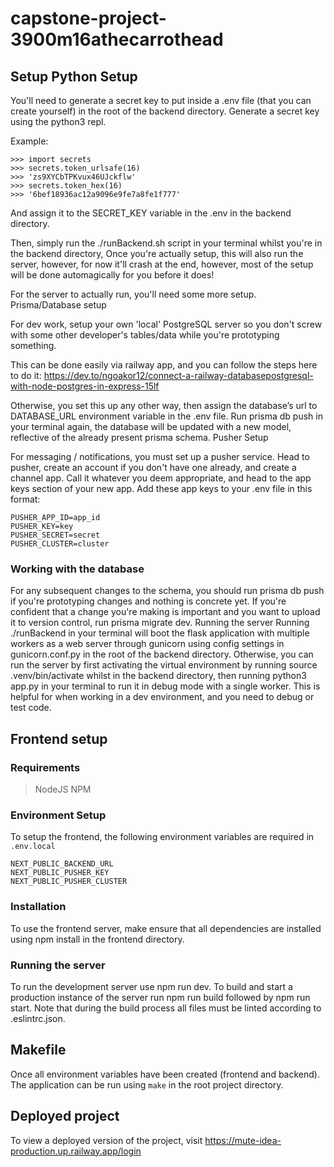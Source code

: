 # capstone-project-3900m16athecarrothead

## Setup Python Setup

You'll need to generate a secret key to put inside a .env file (that you can create yourself) in the root of the backend directory. Generate a secret key using the python3 repl.

Example:
```
>>> import secrets
>>> secrets.token_urlsafe(16)
>>> 'zs9XYCbTPKvux46UJckflw'
>>> secrets.token_hex(16)
>>> '6bef18936ac12a9096e9fe7a8fe1f777'
```
And assign it to the SECRET_KEY variable in the .env in the backend directory.

Then, simply run the ./runBackend.sh script in your terminal whilst you're in the backend directory, Once you're actually setup, this will also run the server, however, for now it'll crash at the end, however, most of the setup will be done automagically for you before it does!

For the server to actually run, you'll need some more setup.
Prisma/Database setup

For dev work, setup your own 'local' PostgreSQL server so you don't screw with some other developer's tables/data while you're prototyping something.

This can be done easily via railway app, and you can follow the steps here to do it:
https://dev.to/ngoakor12/connect-a-railway-databasepostgresql-with-node-postgres-in-express-15lf

Otherwise, you set this up any other way, then assign the database’s url to DATABASE_URL environment variable in the .env file. Run prisma db push in your terminal again, the database will be updated with a new model, reflective of the already present prisma schema.
Pusher Setup

For messaging / notifications, you must set up a pusher service. Head to pusher, create an account if you don't have one already, and create a channel app. Call it whatever you deem appropriate, and head to the app keys section of your new app. Add these app keys to your .env file in this format:

```
PUSHER_APP_ID=app_id
PUSHER_KEY=key
PUSHER_SECRET=secret
PUSHER_CLUSTER=cluster
```

### Working with the database
For any subsequent changes to the schema, you should run prisma db push if you're prototyping changes and nothing is concrete yet. If you're confident that a change you're making is important and you want to upload it to version control, run prisma migrate dev.
Running the server
Running ./runBackend in your terminal will boot the flask application with multiple workers as a web server through gunicorn using config settings in gunicorn.conf.py in the root of the backend directory. Otherwise, you can run the server by first activating the virtual environment by running source .venv/bin/activate whilst in the backend directory, then running python3 app.py in your terminal to run it in debug mode with a single worker. This is helpful for when working in a dev environment, and you need to debug or test code.

## Frontend setup
### Requirements
> NodeJS
> NPM

### Environment Setup
To setup the frontend, the following environment variables are required in `.env.local`
```
NEXT_PUBLIC_BACKEND_URL
NEXT_PUBLIC_PUSHER_KEY
NEXT_PUBLIC_PUSHER_CLUSTER
```

### Installation
To use the frontend server, make ensure that all dependencies are installed using npm install in the frontend directory.

### Running the server
To run the development server use npm run dev. To build and start a production instance of the server run npm run build followed by npm run start. Note that during the build process all files must be linted according to .eslintrc.json.

## Makefile
Once all environment variables have been created (frontend and backend). The application can be run using `make` in the root project directory.


## Deployed project
To view a deployed version of the project, visit https://mute-idea-production.up.railway.app/login
